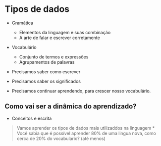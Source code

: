 # Tipos de dados

* Gramática
    * Elementos da linguagem e suas combinação
    * A arte de falar e escrever corretamente

* Vocabulário
    * Conjunto de termos e expressões
    * Agrupamentos de palavras

* Precisamos saber como escrever
* Precisamos saber os significados
* Precisamos continuar aprendendo, para crescer nosso vocabulário.

## Como vai ser a dinâmica do aprendizado?

* Conceitos e escrita

> Vamos aprender os tipos de dados mais utilizaddos na linguagem
    * Você sabia que é possível aprender 80% de uma lingua nova, como cerca de 20% do vocabulario? (até menos)

